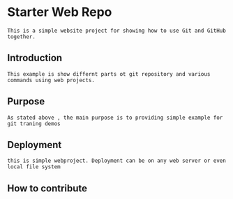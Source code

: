 # Starter Web Repo

	This is a simple website project for showing how to use Git and GitHub together.

## Introduction

	This example is show differnt parts ot git repository and various commands using web projects.

## Purpose

	As stated above , the main purpose is to providing simple example for git traning demos

## Deployment

	this is simple webproject. Deployment can be on any web server or even local file system

## How to contribute